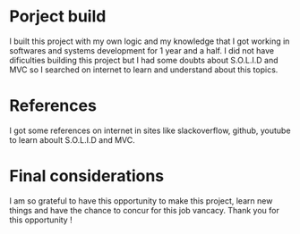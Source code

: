 # Porject build

I built this project with my own logic and my knowledge that I got working in softwares and systems development for 1 year and a half. I did not have dificulties building this project but I had some doubts about S.O.L.I.D and MVC so I searched on internet to learn and understand about this topics.

# References

I got some references on internet in sites like slackoverflow, github, youtube to learn aboult S.O.L.I.D and MVC.

# Final considerations

I am so grateful to have this opportunity to make this project, learn new things and have the chance to concur for this job vancacy. Thank you for this opportunity !